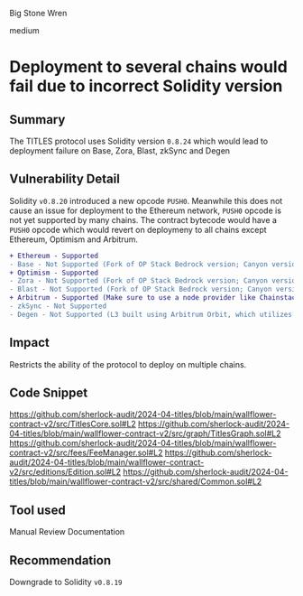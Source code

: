Big Stone Wren

medium

# Deployment to several chains would fail due to incorrect Solidity version

## Summary
The TITLES protocol uses Solidity version `0.8.24` which would lead to deployment failure on Base, Zora, Blast, zkSync and Degen

## Vulnerability Detail
Solidity `v0.8.20` introduced a new opcode `PUSH0`. Meanwhile this does not cause an issue for deployment to the Ethereum network, `PUSH0` opcode is not yet supported by many chains. The contract bytecode would have a `PUSH0` opcode which would revert on deploymeny to all chains except Ethereum, Optimism and Arbitrum.

```diff
+ Ethereum - Supported
- Base - Not Supported (Fork of OP Stack Bedrock version; Canyon version and further support `PUSH0` opcode)
+ Optimism - Supported
- Zora - Not Supported (Fork of OP Stack Bedrock version; Canyon version and further support `PUSH0` opcode)
- Blast - Not Supported (Fork of OP Stack Bedrock version; Canyon version and further support `PUSH0` opcode)
+ Arbitrum - Supported (Make sure to use a node provider like Chainstack who have upgraded nodes to ArbOS11 or later)
- zkSync - Not Supported
- Degen - Not Supported (L3 built using Arbitrum Orbit, which utilizes Arbitrum Nitro which is a fork for Geth)

```

## Impact
Restricts the ability of the protocol to deploy on multiple chains.

## Code Snippet
https://github.com/sherlock-audit/2024-04-titles/blob/main/wallflower-contract-v2/src/TitlesCore.sol#L2
https://github.com/sherlock-audit/2024-04-titles/blob/main/wallflower-contract-v2/src/graph/TitlesGraph.sol#L2
https://github.com/sherlock-audit/2024-04-titles/blob/main/wallflower-contract-v2/src/fees/FeeManager.sol#L2
https://github.com/sherlock-audit/2024-04-titles/blob/main/wallflower-contract-v2/src/editions/Edition.sol#L2
https://github.com/sherlock-audit/2024-04-titles/blob/main/wallflower-contract-v2/src/shared/Common.sol#L2

## Tool used
Manual Review
Documentation

## Recommendation
Downgrade to Solidity `v0.8.19`
